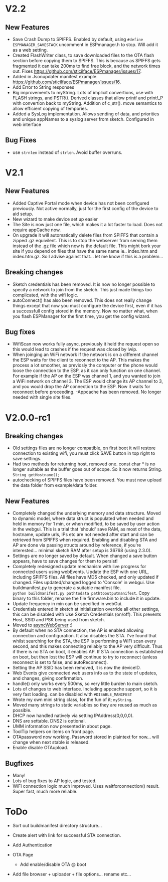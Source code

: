 # V2.2
## New Features
- Save Crash Dump to SPIFFS.  Enabled by default, using `#define ESPMANAGER_SAVESTACK` uncomment in ESPmanager.h to stop. Will add it as a web setting. 
- Created FlashWriter class, to save downloaded files to the OTA flash section before copying them to SPIFFS.  This is because as SPIFFS gets fragmented it can take 200ms to find free block, and the network times out.  Fixes https://github.com/sticilface/ESPmanager/issues/17.
- Added in Jsonupdater manifest example. https://github.com/sticilface/ESPmanager/issues/16.
- Add Error to String responses
- Big improvements to myString.  Lots of implicit convertions, use with FLASH strings, and PSTR(). Derived classes that allow printf and printf_P with convertion back to myString.  Addition of c_str(). move semantics to allow efficient copying of tempories. 
- Added a SysLog implementation.  Allows sending of data, and priorities and unique appNames to a syslog server from sketch.  Configured in web interface

## Bug Fixes
-  use `strnlen` instead of `strlen`.  Avoid buffer overruns. 



# V2.1

## New Features
- Added Captive Portal mode when device has not been configured previously.  Not active normally, just for the first config of the device to aid setup.
- New wizard to make device set up easier
- The Site is now just one file, which makes it a lot faster to load.  Does not require appCache now. 
- On upgrade it will automatically delete files from SPIFFS that contain a zipped .gz equivilent.  This is to stop the webserver from serving them instead of the .gz file which now is the default file.  This might bork your site if you depend on files that have the same name ie.. index.htm and index.htm.gz.  So I advise against that... let me know if this is a problem...

## Breaking changes
- Sketch credentials has been removed.  It is now no longer possible to specify a network to join from the sketch.  This just made things too complicated, with the wifi logic.
- autoConnect() has also been removed.  This does not really change things except that now you must configure the device first, even if it has a successfull config stored in the memory.  Now no matter what, when you flash ESPManager for the first time, you get the config wizard. 

## Bug fixes
- WifiScan now works fully async.  previously it held the request open so this would lead to crashes if the request was closed by lwip. 
- When joinging an WiFi network if the network is on a different channel the ESP waits for the client to reconnect to the AP.  This makes the process a lot smoother, as previosly the computer or the phone would loose the connection to the ESP, as it can only function on one channel.  For example if the AP on the ESP was channel 1, and you wanted to join a WiFi network on channel 3.  The ESP would change its AP channel to 3, and you would drop the AP connection to the ESP.  Now it waits for reconnect before proceeding. 
-Appcache has been removed.  No longer needed with single site files. 



# V2.0.0-rc1

## Breaking changes
- Old settings files are no longer compatible, on first boot it will restore connection to existing wifi, you must click SAVE button in top right to save settings.
- Had two methods for returning host, removed one.  const char * is no longer suitable as the buffer goes out of scope. So it now returns String. `String getHostname();`
- autochecking of SPIFFS files have been removed.  You must now upload the data folder from example/data folder. 

## New Features
- Completely changed the underlying memory and data structure.  Moved to dynamic model, where data struct is populated when needed and held in memory for 1 min, or when modified, to be saved by user action in the webgui.  This is a trial that 'should' save RAM, as most of the data, hostname, update urls, IPs etc are  not needed after start and can be retrieved from SPIFFS when required.  Enabling and disabling STA and AP are done via passing structs around by reference, if you're interested... minimal sketch RAM after setup is 36768 (using 2.3.0).
- Settings are no longer saved by default.  When changed a save button appears, have to save changes for them to persist!
- Completely redesigned update mechanism with live progress for connected users using webEvents. Update the ESP with one URL, including SPIFFS files.  All files have MD5 checked, and only updated if changed.  Files updated/changed logged to 'Console' in webgui. Use buildmanifest.py to generate a suitable manifest file.  
`python buildmanifest.py pathtodata pathtooutputmanifest`.  Copy binary to this folder, rename the file firmware.bin to include it in update.
- Update frequency in min can be specified in webGui.
- Credentials entered in sketch at initialization override all other settings, this can be disabled with Use Sketch Credentials (on/off).  This prevents Host, SSID and PSK being used from sketch.    
- Moved to [asyncWebServer](https://github.com/me-no-dev/ESPAsyncWebServer) :)
- By default when no STA connection, the AP is enabled allowing connection and configuration. It also disables the STA.  I've found that whilst searching for the STA, the ESP is performing a WiFi scan every second, and this makes connecting reliably to the AP very difficult.  Thus if there is no STA on boot, it enables AP.  If STA connection is established on boot, but then lost the ESP will continue to try to reconnect (unless reconnect is set to false, and autoReconnect).
- Setting the AP SSID has been removed, it is now the deviceID.
- Web Events give connected web users info as to the state of updates, and changes, giving confirmation.
- handle() only works every 500ms, so very little burden to main sketch.
- Lots of changes to web interface. Including appcache support, so it is very fast loading. can be disabled with `#DISABLE_MANIFEST`
- Wrote my own mini string class, for the fun of it; `myString`.   
- Moved many strings to static variables so they are reused as much as possible.
- DHCP now handled natively via setting IPAddress(0,0,0,0).
- DNS are settable. DNS2 is optional.
- UMM information now presented in about page.
- ToolTip helpers on items on front page.
- OTApassword now working.  Password stored in plaintext for now... will change when next stable is released.
- Enable disable OTAupload.

## Bugfixes
- Many!
- Lots of bug fixes to AP logic, and tested.
- WiFi connection logic much improved.  Uses waitforconnection() result.  Super fast, much more reliable.

# ToDo

- Sort out buildmanifest directory structure... 

- Create alert with link for successful STA connection.
- Add Authentication

- OTA Page
  - Add enable/disable OTA @ boot

- Add file browser + uploader + file options... rename etc...
